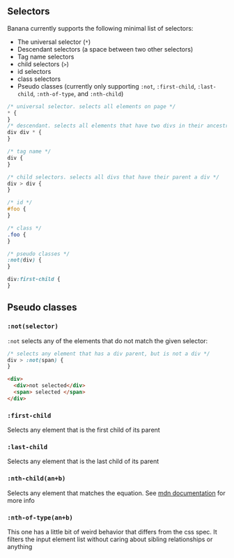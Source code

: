 ## Selectors

Banana currently supports the following minimal list of selectors:

- The universal selector (`*`)
- Descendant selectors (a space between two other selectors)
- Tag name selectors
- child selectors (`>`)
- id selectors
- class selectors
- Pseudo classes (currently only supporting `:not`, `:first-child`, `:last-child`, `:nth-of-type`, and `:nth-child`)

```css
/* universal selector. selects all elements on page */
* {
}
/* descendant. selects all elements that have two divs in their ancestry list */
div div * {
}

/* tag name */
div {
}

/* child selectors. selects all divs that have their parent a div */
div > div {
}

/* id */
#foo {
}

/* class */
.foo {
}

/* pseudo classes */
:not(div) {
}

div:first-child {
}
```

## Pseudo classes

### `:not(selector)`

`:not` selects any of the elements that do not match the given selector:

```css
/* selects any element that has a div parent, but is not a div */
div > :not(span) {
}
```

```html
<div>
  <div>not selected</div>
  <span> selected </span>
</div>
```

### `:first-child`

Selects any element that is the first child of its parent

### `:last-child`

Selects any element that is the last child of its parent

### `:nth-child(an+b)`

Selects any element that matches the equation. See [mdn documentation](https://developer.mozilla.org/en-US/docs/Web/CSS/:nth-child) for more info

### `:nth-of-type(an+b)`

This one has a little bit of weird behavior that differs from the css spec. It filters the input element list without caring about sibling relationships or anything
